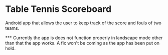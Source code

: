 # Table Tennis Scoreboard
Android app that allows the user to keep track of the score and fouls of two teams.

*** Currently the app is does not function properly in landscape mode other than that the app works. A fix won't be coming as the app has 
been put on hold.
